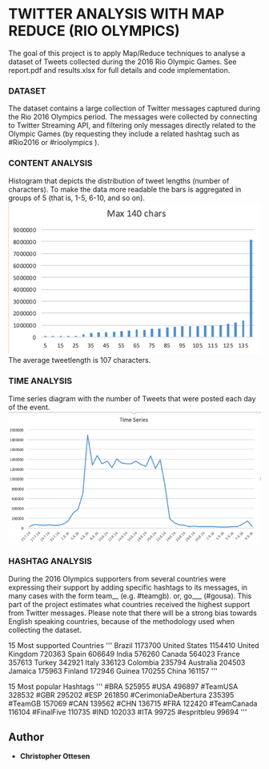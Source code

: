 # TWITTER ANALYSIS WITH MAP REDUCE (RIO OLYMPICS)
The goal of this project is to apply Map/Reduce techniques to analyse a dataset of Tweets collected during the 2016 Rio Olympic Games. 
See report.pdf and results.xlsx for full details and code implementation.

### DATASET
The dataset contains a large collection of Twitter messages captured during the Rio 2016 Olympics period. The messages were collected by connecting to Twitter Streaming API, and filtering only messages directly related to the Olympic Games (by requesting they include a related hashtag such as #Rio2016 or #rioolympics ).

### CONTENT ANALYSIS
Histogram that depicts the distribution of tweet lengths (number of characters). To make the data more readable the bars is aggregated in groups of 5 (that is, 1-5, 6-10, and so on).
![Tweet length](img/length.png)
The average tweetlength is 107 characters. 

### TIME ANALYSIS 
Time series diagram with the number of Tweets that were posted each day of the event.
![tweets as a timeseries](img/timeseries.png)


### HASHTAG ANALYSIS 
During the 2016 Olympics supporters from several countries were expressing their support by adding specific hashtags to its messages, in many cases with the form team__ (e.g. #teamgb). or, go___ (#gousa).
This part of the project estimates what countries received the highest support from Twitter messages. Please note that there will be a strong bias towards English speaking countries, because of the methodology used when collecting the dataset.  

15 Most supported Countries 
'''
Brazil	1173700
United States	1154410
United Kingdom	720363
Spain	606649
India	576260
Canada	564023
France	357613
Turkey	342921
Italy	336123
Colombia	235794
Australia	204503
Jamaica	175963
Finland	172946
Guinea	170255
China	161157
'''

15 Most popular Hashtags 
'''
#BRA	525955
#USA	496897
#TeamUSA	328532
#GBR	295202
#ESP	261850
#CerimoniaDeAbertura	235395
#TeamGB	157069
#CAN	139562
#CHN	136715
#FRA	122420
#TeamCanada	116104
#FinalFive	110735
#IND	102033
#ITA	99725
#espritbleu	99694
'''

## Author

* **Christopher Ottesen** 



